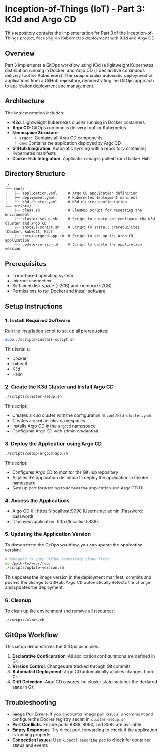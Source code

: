 # Inception-of-Things (IoT) - Part 3: K3d and Argo CD

This repository contains the implementation for Part 3 of the Inception-of-Things project, focusing on Kubernetes deployment with K3d and Argo CD.

## Overview

Part 3 implements a GitOps workflow using K3d (a lightweight Kubernetes distribution running in Docker) and Argo CD (a declarative continuous delivery tool for Kubernetes). The setup enables automatic deployment of applications from a GitHub repository, demonstrating the GitOps approach to application deployment and management.

## Architecture

The implementation includes:

- **K3d**: Lightweight Kubernetes cluster running in Docker containers
- **Argo CD**: GitOps continuous delivery tool for Kubernetes
- **Namespace Structure**:
  - `argocd`: Contains all Argo CD components
  - `dev`: Contains the application deployed by Argo CD
- **GitHub Integration**: Automatic syncing with a repository containing Kubernetes manifests
- **Docker Hub Integration**: Application images pulled from Docker Hub

## Directory Structure

```
./
├── conf/
│   ├── application.yaml     # Argo CD application definition
│   ├── deployment.yaml      # Kubernetes deployment manifest
│   └── k3d-cluster.yaml     # K3d cluster configuration
└── scripts/
    ├── clean.sh             # Cleanup script for resetting the environment
    ├── cluster-setup.sh     # Script to create and configure the K3d cluster and Argo CD
    ├── install-script.sh    # Script to install prerequisites (Docker, kubectl, K3d)
    ├── setup-argocd-app.sh  # Script to set up the Argo CD application
    └── update-version.sh    # Script to update the application version
```

## Prerequisites

- Linux-based operating system
- Internet connection
- Sufficient disk space (~2GB) and memory (~2GB)
- Permissions to run Docker and install software

## Setup Instructions

### 1. Install Required Software

Run the installation script to set up all prerequisites:

```bash
sudo ./scripts/install-script.sh
```

This installs:

- Docker
- kubectl
- K3d
- Helm

### 2. Create the K3d Cluster and Install Argo CD

```bash
./scripts/cluster-setup.sh
```

This script:

- Creates a K3d cluster with the configuration in `conf/k3d-cluster.yaml`
- Creates `argocd` and `dev` namespaces
- Installs Argo CD in the `argocd` namespace
- Configures Argo CD with admin credentials

### 3. Deploy the Application using Argo CD

```bash
./scripts/setup-argocd-app.sh
```

This script:

- Configures Argo CD to monitor the GitHub repository
- Applies the application definition to deploy the application in the `dev` namespace
- Sets up port forwarding to access the application and Argo CD UI

### 4. Access the Applications

- Argo CD UI: https://localhost:9090 (Username: admin, Password: password)
- Deployed application: http://localhost:8888

### 5. Updating the Application Version

To demonstrate the GitOps workflow, you can update the application version:

```bash
# Navigate to your GitHub repository clone first
cd /path/to/your/repo
./scripts/update-version.sh
```

This updates the image version in the deployment manifest, commits and pushes the change to GitHub.
Argo CD automatically detects the change and updates the deployment.

### 6. Cleanup

To clean up the environment and remove all resources:

```bash
./scripts/clean.sh
```

## GitOps Workflow

This setup demonstrates the GitOps principles:

1. **Declarative Configuration**: All application configurations are defined in Git
2. **Version Control**: Changes are tracked through Git commits
3. **Automated Deployment**: Argo CD automatically applies changes from Git
4. **Drift Detection**: Argo CD ensures the cluster state matches the declared state in Git

## Troubleshooting

- **Image Pull Errors**: If you encounter image pull issues, uncomment and configure the Docker registry secret in `cluster-setup.sh`
- **Port Conflicts**: Ensure ports 8888, 9090, and 8080 are available
- **Empty Responses**: Try direct port-forwarding to check if the application is running properly
- **Connection Issues**: Use `kubectl describe pod` to check for container status and events
